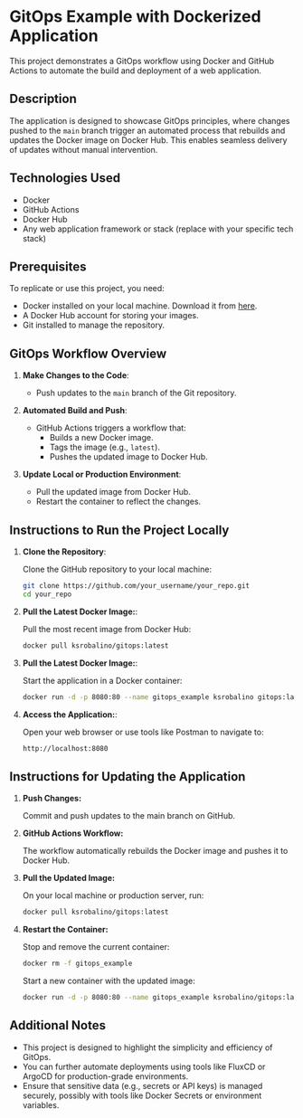 # GitOps Example with Dockerized Application

This project demonstrates a GitOps workflow using Docker and GitHub Actions to automate the build and deployment of a web application.

## Description

The application is designed to showcase GitOps principles, where changes pushed to the `main` branch trigger an automated process that rebuilds and updates the Docker image on Docker Hub. This enables seamless delivery of updates without manual intervention.

## Technologies Used

- Docker
- GitHub Actions
- Docker Hub
- Any web application framework or stack (replace with your specific tech stack)

## Prerequisites

To replicate or use this project, you need:

- Docker installed on your local machine. Download it from [here](https://www.docker.com/products/docker-desktop).
- A Docker Hub account for storing your images.
- Git installed to manage the repository.

## GitOps Workflow Overview

1. **Make Changes to the Code**:
   - Push updates to the `main` branch of the Git repository.
   
2. **Automated Build and Push**:
   - GitHub Actions triggers a workflow that:
     - Builds a new Docker image.
     - Tags the image (e.g., `latest`).
     - Pushes the updated image to Docker Hub.

3. **Update Local or Production Environment**:
   - Pull the updated image from Docker Hub.
   - Restart the container to reflect the changes.

## Instructions to Run the Project Locally

1. **Clone the Repository**:

   Clone the GitHub repository to your local machine:
   ```bash
   git clone https://github.com/your_username/your_repo.git
   cd your_repo

2. **Pull the Latest Docker Image:**:

   Pull the most recent image from Docker Hub:
   ```bash
   docker pull ksrobalino/gitops:latest

3. **Pull the Latest Docker Image:**:

   Start the application in a Docker container:
   ```bash
   docker run -d -p 8080:80 --name gitops_example ksrobalino gitops:latest

4. **Access the Application:**:

   Open your web browser or use tools like Postman to navigate to:
   ```bash
   http://localhost:8080
   
## Instructions for Updating the Application

1. **Push Changes:**

   Commit and push updates to the main branch on GitHub.

2. **GitHub Actions Workflow:**

   The workflow automatically rebuilds the Docker image and pushes it to Docker Hub.

3. **Pull the Updated Image:**

   On your local machine or production server, run:
   ```bash
   docker pull ksrobalino/gitops:latest

4. **Restart the Container:**

   Stop and remove the current container:
   ```bash
   docker rm -f gitops_example
   ```
    
   Start a new container with the updated image:
   ```bash
   docker run -d -p 8080:80 --name gitops_example ksrobalino/gitops:latest

## Additional Notes

- This project is designed to highlight the simplicity and efficiency of GitOps.
- You can further automate deployments using tools like FluxCD or ArgoCD for production-grade environments.
- Ensure that sensitive data (e.g., secrets or API keys) is managed securely, possibly with tools like Docker Secrets or environment variables.